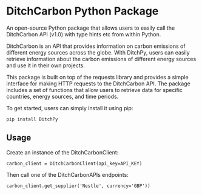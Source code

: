 # DitchCarbon Python Package

An open-source Python package that allows users to easily call the DitchCarbon API (v1.0) with type hints etc from within Python.

DitchCarbon is an API that provides information on carbon emissions of different energy sources across the globe. With DitchPy, users can easily retrieve information about the carbon emissions of different energy sources and use it in their own projects.

This package is built on top of the requests library and provides a simple interface for making HTTP requests to the DitchCarbon API. The package includes a set of functions that allow users to retrieve data for specific countries, energy sources, and time periods.

To get started, users can simply install it using pip:

```
pip install DitchPy
```

## Usage

Create an instance of the DitchCarbonClient:

```
carbon_client = DitchCarbonClient(api_key=API_KEY)
```

Then call one of the DitchCarbonAPIs endpoints:

```
carbon_client.get_supplier('Nestle', currency='GBP'))
```


